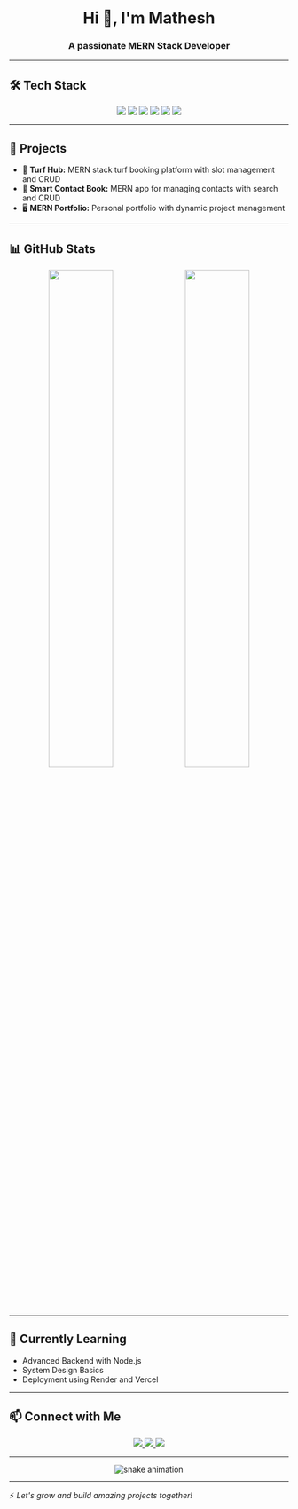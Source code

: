 <h1 align="center">Hi 👋, I'm Mathesh</h1>
<h3 align="center">A passionate MERN Stack Developer</h3>

---

## 🛠️ Tech Stack

<p align="center">
  <img src="https://img.shields.io/badge/Code-React-informational?style=flat&logo=react&color=61DAFB" />
  <img src="https://img.shields.io/badge/Code-Node.js-informational?style=flat&logo=node.js&color=339933" />
  <img src="https://img.shields.io/badge/Code-Express.js-informational?style=flat&logo=express&color=000000" />
  <img src="https://img.shields.io/badge/Database-MongoDB-informational?style=flat&logo=mongodb&color=47A248" />
  <img src="https://img.shields.io/badge/Style-TailwindCSS-informational?style=flat&logo=tailwind-css&color=38B2AC" />
  <img src="https://img.shields.io/badge/Tools-GitHub-informational?style=flat&logo=github&color=181717" />
</p>

---

## 🚀 Projects

- 🌿 **Turf Hub:** MERN stack turf booking platform with slot management and CRUD
- 📘 **Smart Contact Book:** MERN app for managing contacts with search and CRUD
- 🖥️ **MERN Portfolio:** Personal portfolio with dynamic project management

---

## 📊 GitHub Stats

<p align="center">
  <img src="https://github-readme-stats.vercel.app/api?username=Mathesh-299&show_icons=true&theme=radical" width="48%"/>
  <img src="https://github-readme-stats.vercel.app/api/top-langs/?username=Mathesh-299&layout=compact&theme=radical" width="48%"/>
</p>

---

## 🌱 Currently Learning

- Advanced Backend with Node.js
- System Design Basics
- Deployment using Render and Vercel

---

## 📫 Connect with Me

<p align="center">
  <a href="[LINKED IN](https://www.linkedin.com/in/matheshm29/)" target="_blank">
    <img src="https://img.shields.io/badge/LinkedIn-blue?style=for-the-badge&logo=linkedin&logoColor=white" />
  </a>
  <a href="mailto:matheshm2909@gmail.com" target="_blank">
    <img src="https://img.shields.io/badge/Gmail-red?style=for-the-badge&logo=gmail&logoColor=white" />
  </a>
  <a href="[https://leetcode.com/YOUR-LEETCODE/](https://leetcode.com/u/matheshm29/)" target="_blank">
    <img src="https://img.shields.io/badge/LeetCode-yellow?style=for-the-badge&logo=leetcode&logoColor=white" />
  </a>
</p>

---

<p align="center">
  <img src="https://raw.githubusercontent.com/Mathesh-299/Mathesh-299/main/github-contribution-grid-snake.svg" alt="snake animation" />
</p>


---

⚡ *Let's grow and build amazing projects together!*
